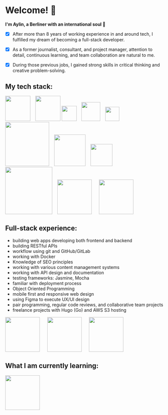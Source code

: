 # Welcome! :wave:

**I'm Aylin, a Berliner with an international soul :herb:** 
- [x] After more than 8 years of working experience in and around tech, I fulfilled my dream of becoming a full-stack developer.
- [x] As a former journalist, consultant, and project manager, attention to detail, continuous learning, and team collaboration are natural to me.
- [x] During those previous jobs, I gained strong skills in critical thinking and creative problem-solving.


## My tech stack:

  <img src="https://upload.wikimedia.org/wikipedia/commons/d/d9/Node.js_logo.svg" width="80"> &nbsp;&nbsp; <img src="https://upload.wikimedia.org/wikipedia/commons/a/a7/React-icon.svg" width="80"> <img src="https://upload.wikimedia.org/wikipedia/commons/6/6a/JavaScript-logo.png" width="48"> &nbsp;&nbsp;
  <img src="https://upload.wikimedia.org/wikipedia/commons/6/61/HTML5_logo_and_wordmark.svg" width="60"> &nbsp;&nbsp;
  <img src="https://upload.wikimedia.org/wikipedia/commons/d/d5/CSS3_logo_and_wordmark.svg" width="45"> &nbsp;&nbsp;
  <img src="https://upload.wikimedia.org/wikipedia/commons/e/eb/MongoDB_Logo.png" width="140"> &nbsp;&nbsp;
  <img src="https://upload.wikimedia.org/wikipedia/commons/6/64/Expressjs.png" width="100"> &nbsp;&nbsp;
  <img src="http://blog.comperiosearch.com/wp-content/uploads/2012/09/handlebars_logo.png" width="70"> &nbsp;&nbsp;
  <img src="https://getlogovector.com/wp-content/uploads/2021/01/tailwind-css-logo-vector.png" width="150"> &nbsp;&nbsp;
  <img src="https://upload.wikimedia.org/wikipedia/commons/9/96/Sass_Logo_Color.svg" width="110"> &nbsp;&nbsp;&nbsp;&nbsp; 
<img src="https://upload.wikimedia.org/wikipedia/commons/f/fd/JQuery-Logo.svg" width="110"> &nbsp;&nbsp;&nbsp;&nbsp; 

## Full-stack experience:
- building web apps developing both frontend and backend
- building RESTful APIs
- workflow using git and GitHub/GitLab
- working with Docker
- Knowledge of SEO principles
- working with various content management systems
- working with API design and documentation
- testing frameworks: Jasmine, Mocha
- familiar with deployment process
- Object Oriented Programming
- mobile first and responsive web design
- using Figma to execute UX/UI design
- pair programming, regular code reviews, and collaborative team projects
- freelance projects with Hugo (Go) and AWS S3 hosting

<img src="https://upload.wikimedia.org/wikipedia/commons/a/af/Logo_of_Hugo_the_static_website_generator.svg" width="110"> &nbsp;&nbsp;&nbsp;&nbsp; 
  <img src="https://upload.wikimedia.org/wikipedia/commons/9/93/Amazon_Web_Services_Logo.svg" width="110"> &nbsp;&nbsp;&nbsp;&nbsp; 
<img src="https://upload.wikimedia.org/wikipedia/commons/c/c1/Drupal-wordmark.svg" width="110"> &nbsp;&nbsp;&nbsp;&nbsp; 
  
 
## What I am currently learning:

<img src="https://upload.wikimedia.org/wikipedia/commons/8/8e/Nextjs-logo.svg" width="110"> &nbsp;&nbsp;&nbsp;&nbsp; 




